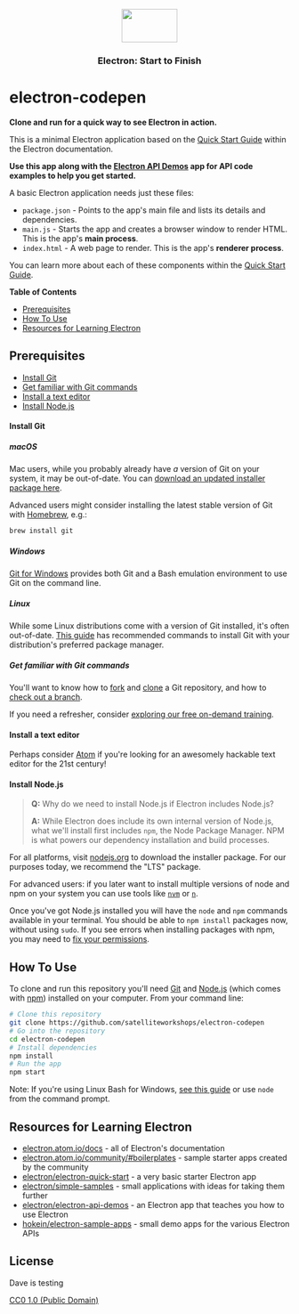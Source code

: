 <p align="center">
  <img src="https://user-images.githubusercontent.com/3791941/31036931-072760fe-a534-11e7-8cd7-0565bdc2727c.png" width="100" height="60">

  <h3 align="center">Electron: Start to Finish<br></h3>
</p>

# electron-codepen

**Clone and run for a quick way to see Electron in action.**

This is a minimal Electron application based on the [Quick Start Guide](http://electron.atom.io/docs/tutorial/quick-start) within the Electron documentation.

**Use this app along with the [Electron API Demos](http://electron.atom.io/#get-started) app for API code examples to help you get started.**

A basic Electron application needs just these files:

- `package.json` - Points to the app's main file and lists its details and dependencies.
- `main.js` - Starts the app and creates a browser window to render HTML. This is the app's **main process**.
- `index.html` - A web page to render. This is the app's **renderer process**.

You can learn more about each of these components within the [Quick Start Guide](http://electron.atom.io/docs/tutorial/quick-start).

**Table of Contents**
- [Prerequisites](#prerequisites)
- [How To Use](#how-to-use)
- [Resources for Learning Electron](#resources-for-learning-electron)

## Prerequisites

- [Install Git](#install-git)
- [Get familiar with Git commands](#get-familiar-with-git-commands)
- [Install a text editor](#install-a-text-editor)
- [Install Node.js](#install-nodejs)

#### Install Git

##### macOS
Mac users, while you probably already have _a_ version of Git on your system, it may be out-of-date. You can [download an updated installer package here](https://git-scm.com/download/mac).


Advanced users might consider installing the latest stable version of Git with [Homebrew](https://brew.sh), e.g.: 
  ```sh
  brew install git
  ```

##### Windows
[Git for Windows](https://git-for-windows.github.io/) provides both Git and a Bash emulation environment to use Git on the command line.

##### Linux
While some Linux distributions come with a version of Git installed, it's often out-of-date. [This guide](https://git-scm.com/download/linux) has recommended commands to install Git with your distribution's preferred package manager.

##### Get familiar with Git commands
You'll want to know how to [fork](https://help.github.com/articles/fork-a-repo/) and [clone](https://help.github.com/articles/cloning-a-repository/) a Git repository, and how to [check out a branch](https://git-scm.com/docs/git-checkout#git-checkout-emgitcheckoutemltbranchgt).

If you need a refresher, consider [exploring our free on-demand training](https://services.github.com/on-demand/).

#### Install a text editor
Perhaps consider [Atom](https://atom.io/) if you're looking for an awesomely hackable text editor for the 21st century!

#### Install Node.js
> **Q:** Why do we need to install Node.js if Electron includes Node.js?
>
> **A:** While Electron does include its own internal version of Node.js, what we'll install first includes `npm`, the Node Package Manager. NPM is what powers our dependency installation and build processes.

For all platforms, visit [nodejs.org](https://nodejs.org/en/download/) to download the installer package. For our purposes today, we recommend the "LTS" package.

For advanced users: if you later want to install multiple versions of node and npm on your system you can use tools like [`nvm`](https://github.com/creationix/nvm) or [`n`](https://github.com/tj/n).

Once you've got Node.js installed you will have the `node` and `npm` commands available in your terminal. You should be able to `npm install` packages now, without using `sudo`. If you see errors when installing packages with npm, you may need to [fix your permissions](https://docs.npmjs.com/getting-started/fixing-npm-permissions).


## How To Use

To clone and run this repository you'll need [Git](https://git-scm.com) and [Node.js](https://nodejs.org/en/download/) (which comes with [npm](http://npmjs.com)) installed on your computer. From your command line:

```bash
# Clone this repository
git clone https://github.com/satelliteworkshops/electron-codepen
# Go into the repository
cd electron-codepen
# Install dependencies
npm install
# Run the app
npm start
```

Note: If you're using Linux Bash for Windows, [see this guide](https://www.howtogeek.com/261575/how-to-run-graphical-linux-desktop-applications-from-windows-10s-bash-shell/) or use `node` from the command prompt.

## Resources for Learning Electron

- [electron.atom.io/docs](http://electron.atom.io/docs) - all of Electron's documentation
- [electron.atom.io/community/#boilerplates](http://electron.atom.io/community/#boilerplates) - sample starter apps created by the community
- [electron/electron-quick-start](https://github.com/electron/electron-quick-start) - a very basic starter Electron app
- [electron/simple-samples](https://github.com/electron/simple-samples) - small applications with ideas for taking them further
- [electron/electron-api-demos](https://github.com/electron/electron-api-demos) - an Electron app that teaches you how to use Electron
- [hokein/electron-sample-apps](https://github.com/hokein/electron-sample-apps) - small demo apps for the various Electron APIs

## License

Dave is testing

[CC0 1.0 (Public Domain)](LICENSE.md)
